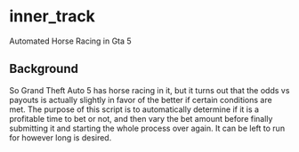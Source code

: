 # inner_track
Automated Horse Racing in Gta 5

## Background

So Grand Theft Auto 5 has horse racing in it, but it turns out that the odds vs payouts is actually slightly in favor of the better if certain conditions are met.
The purpose of this script is to automatically determine if it is a profitable time to bet or not,
and then vary the bet amount before finally submitting it and starting the whole process over again.
It can be left to run for however long is desired.


